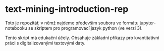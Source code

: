 # text-mining-introduction-rep

Toto je repozitář, v němž najdeme především souboru ve formátu jupyter-notebooku se skriptem pro programovací jazyk python (ve verzi 3). 

Tento skript má edukační účely. Obsahuje základní příkazy pro kvantitativní práci s digitalizovanými textovými daty. 

